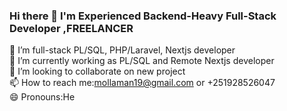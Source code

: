 ### Hi there 👋 I'm Experienced Backend-Heavy Full-Stack Developer ,FREELANCER

   🔭 I’m full-stack PL/SQL, PHP/Laravel, Nextjs developer
   </br>
   🔭 I’m currently working as PL/SQL and Remote Nextjs developer
   </br>
   👯 I’m looking to collaborate on new project
      </br>
   📫 How to reach me:mollaman19@gmail.com or +251928526047
      </br>
   😄 Pronouns:He

<!--
**molla-12/molla-12** is a ✨ _special_ ✨ repository because its `README.md` (this file) appears on your GitHub profile.

I'm an experienced full-stack developer with 4+ years of experience in software development.
     

  🔭 I’m currently working on PL/SQL Laravel developer
- 🌱 I’m currently learning ...
  👯 I’m looking to collaborate on new project
- 🤔 I’m looking for help with ...
- 💬 Ask me about ...
  📫 How to reach me:mollaman19@gmail.com or +251928526047
  😄 Pronouns:He
- ⚡ Fun fact: ...
-->
